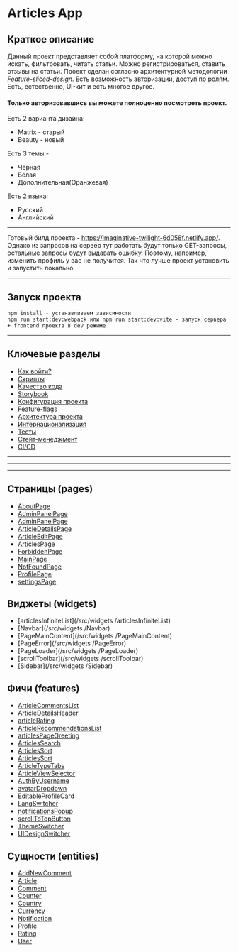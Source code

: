 # Articles App

## Краткое описание

Данный проект представляет собой платформу, на которой можно искать, фильтровать, читать статьи.
Можно регистрироваться, ставить отзывы на статьи. Проект сделан согласно архитектурной методологии
_Feature-sliced-design_. Есть возможность авторизации, доступ по ролям.
Есть, естественно, UI-кит и есть многое другое.

#### Только авторизовавшись вы можете полноценно посмотреть проект.

Есть 2 варианта дизайна:

-  Matrix - старый
-  Beauty - новый

Есть 3 темы -

-  Чёрная
-  Белая
-  Дополнительная(Оранжевая)

Есть 2 языка:

-  Русский
-  Английский

---

Готовый билд проекта - https://imaginative-twilight-6d058f.netlify.app/. Однако из запросов на сервер тут работать будут только
GET-запросы, остальные запросы будут выдавать ошибку. Поэтому, например, изменить профиль у вас не получится.
Так что лучше проект установить и запустить локально.

---

## Запуск проекта

```
npm install - устанавливаем зависимости
npm run start:dev:webpack или npm run start:dev:vite - запуск сервера + frontend проекта в dev режиме
```

---

## Ключевые разделы

-  [Как войти?](/docs/authentication.md)
-  [Скрипты](/docs/scripts.md)
-  [Качество кода](/docs/codeQuality.md)
-  [Storybook](/config/storybook/storybook.md)
-  [Конфигурация проекта](/docs/config.md)
-  [Feature-flags](/src/shared/lib/featureFlags/README.md)
-  [Архитектура проекта](https://feature-sliced.design/docs/get-started/tutorial)
-  [Интернационализация](docs/i18n.md)
-  [Тесты](docs/tests.md)
-  [Стейт-менеджмент](/src/app/providers/StoreProvider/README.md)
-  [CI/CD](/docs/cicd.md)

---

---

---

## Страницы (pages)

-  [AboutPage](/src/pages/AboutPage)
-  [AdminPanelPage](/src/pages/AdminPanelPage)
-  [AdminPanelPage](/src/pages/AdminPanelPage)
-  [ArticleDetailsPage](/src/pages/ArticleDetailsPage)
-  [ArticleEditPage](/src/pages/ArticleEditPage)
-  [ArticlesPage](/src/pages/ArticlesPage)
-  [ForbiddenPage](/src/pages/ForbiddenPage)
-  [MainPage](/src/pages/MainPage)
-  [NotFoundPage](/src/pages/NotFoundPage)
-  [ProfilePage](/src/pages/ProfilePage)
-  [settingsPage](/src/pages/settingsPage)

## Виджеты (widgets)

-  [articlesInfiniteList](/src/widgets /articlesInfiniteList)
-  [Navbar](/src/widgets /Navbar)
-  [PageMainContent](/src/widgets /PageMainContent)
-  [PageError](/src/widgets /PageError)
-  [PageLoader](/src/widgets /PageLoader)
-  [scrollToolbar](/src/widgets /scrollToolbar)
-  [Sidebar](/src/widgets /Sidebar)

## Фичи (features)

-  [ArticleCommentsList](/src/features/ArticleCommentsList)
-  [ArticleDetailsHeader](/src/features/ArticleDetailsHeader)
-  [articleRating](/src/features/articleRating)
-  [ArticleRecommendationsList](/src/features/ArticleRecommendationsList)
-  [articlesPageGreeting](/src/features/articlesPageGreeting)
-  [ArticlesSearch](/src/features/ArticlesSearch)
-  [ArticlesSort](/src/features/ArticlesSort)
-  [ArticlesSort](/src/features/ArticlesSort)
-  [ArticleTypeTabs](/src/features/ArticleTypeTabs)
-  [ArticleViewSelector](/src/features/ArticleViewSelector)
-  [AuthByUsername](/src/features/AuthByUsername)
-  [avatarDropdown](/src/features/avatarDropdown)
-  [EditableProfileCard](/src/features/EditableProfileCard)
-  [LangSwitcher](/src/features/LangSwitcher)
-  [notificationsPopup](/src/features/notificationsPopup)
-  [scrollToTopButton](/src/features/scrollToTopButton)
-  [ThemeSwitcher](/src/features/ThemeSwitcher)
-  [UIDesignSwitcher](/src/features/UIDesignSwitcher)

## Сущности (entities)

-  [AddNewComment](/src/entities/AddNewComment)
-  [Article](/src/entities/Article)
-  [Comment](/src/entities/Comment)
-  [Counter](/src/entities/Counter)
-  [Country](/src/entities/Country)
-  [Currency](/src/entities/Currency)
-  [Notification](/src/entities/Notification)
-  [Profile](/src/entities/Profile)
-  [Rating](/src/entities/Rating)
-  [User](/src/entities/User)
